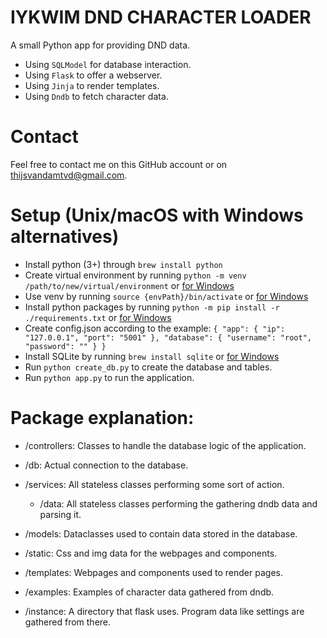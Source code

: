 # IYKWIM DND CHARACTER LOADER
A small Python app for providing DND data.
- Using `SQLModel` for database interaction.
- Using `Flask` to offer a webserver.
- Using `Jinja` to render templates.
- Using `Dndb` to fetch character data.

# Contact
Feel free to contact me on this GitHub account or on thijsvandamtvd@gmail.com.

# Setup (Unix/macOS with Windows alternatives)

- Install python (3+) through `brew install python` 
- Create virtual environment by running
`python -m venv /path/to/new/virtual/environment` or [for Windows](https://packaging.python.org/guides/installing-using-pip-and-virtual-environments/)
- Use venv by running `source {envPath}/bin/activate` or [for Windows](https://packaging.python.org/guides/installing-using-pip-and-virtual-environments/)
- Install python packages by running `python -m pip install -r ./requirements.txt` or [for Windows](https://packaging.python.org/guides/installing-using-pip-and-virtual-environments/)
- Create config.json according to the example: `{ "app": { "ip": "127.0.0.1", "port": "5001" }, "database": { "username": "root", "password": "" } }`
- Install SQLite by running `brew install sqlite` or [for Windows](https://www.sqlitetutorial.net/download-install-sqlite/)
- Run `python create_db.py` to create the database and tables.
- Run `python app.py` to run the application.

# Package explanation:

- /controllers:
Classes to handle the database logic of the application.

- /db:
Actual connection to the database.

- /services:
All stateless classes performing some sort of action.
    - /data: All stateless classes performing the gathering dndb data and parsing it.

- /models:
Dataclasses used to contain data stored in the database.

- /static:
Css and img data for the webpages and components.

- /templates:
Webpages and components used to render pages.

- /examples:
Examples of character data gathered from dndb.

- /instance:
A directory that flask uses. Program data like settings are gathered from there.